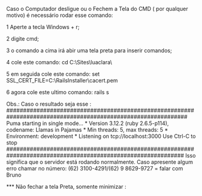 
Caso o Computador desligue ou o Fechem a Tela do CMD ( por qualquer motivo) é necessário rodar esse comando:

1 Aperte a tecla Windows + r;

2 digite cmd;

3 o comando a cima irá abir uma tela preta para inserir comandos;

4 cole este comando: 				cd C:\Sites\luaclara\

5 em seguida cole este comando: 		set SSL_CERT_FILE=C:\RailsInstaller\cacert.pem

6 agora cole este ultimo comando: 		rails s

Obs.: Caso o resultado seja esse :
##############################################################################################################
		Puma starting in single mode...
		* Version 3.12.2 (ruby 2.6.5-p114), codename: Llamas in Pajamas
		* Min threads: 5, max threads: 5
		* Environment: development
		* Listening on tcp://localhost:3000
		Use Ctrl-C to stop
#############################################################################################################
 Isso significa que o servidor está rodando normalmente. Caso apresente algum erro chamar no número: (62) 3100-4291/(62) 9 8629-9727 = falar com Bruno



*** Não fechar a tela Preta, somente minimizar  :